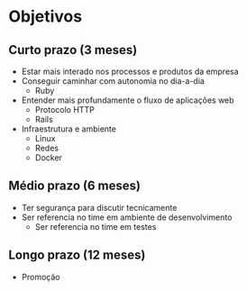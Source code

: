 # Objetivos

## Curto prazo (3 meses)
  - Estar mais interado nos processos e produtos da empresa
  - Conseguir caminhar com autonomia no dia-a-dia
    - Ruby
  - Entender mais profundamente o fluxo de aplicações web
    - Protocolo HTTP
    - Rails
  - Infraestrutura e ambiente
    - Linux
    - Redes
    - Docker

## Médio prazo (6 meses)
  - Ter segurança para discutir tecnicamente
  - Ser referencia no time em ambiente de desenvolvimento
    - Ser referencia no time em testes

## Longo prazo (12 meses)
  - Promoção

